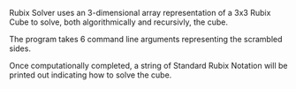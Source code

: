 Rubix Solver uses an 3-dimensional array representation of a 3x3 Rubix Cube to solve, both algorithmically and recursivly, the cube.

The program takes 6 command line arguments representing the scrambled sides.

Once computationally completed, a string of Standard Rubix Notation will be printed out indicating how to solve the cube. 
